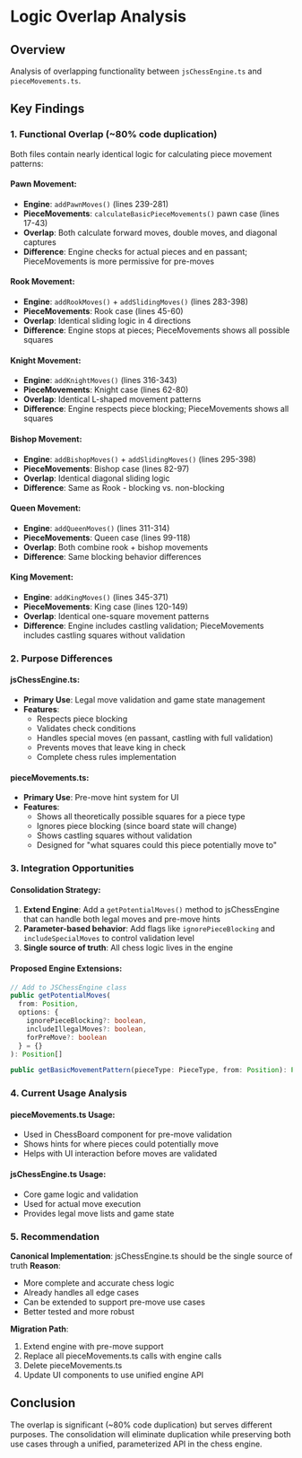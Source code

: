 # Logic Overlap Analysis

## Overview
Analysis of overlapping functionality between `jsChessEngine.ts` and `pieceMovements.ts`.

## Key Findings

### 1. Functional Overlap (~80% code duplication)

Both files contain nearly identical logic for calculating piece movement patterns:

#### Pawn Movement:
- **Engine**: `addPawnMoves()` (lines 239-281)
- **PieceMovements**: `calculateBasicPieceMovements()` pawn case (lines 17-43)
- **Overlap**: Both calculate forward moves, double moves, and diagonal captures
- **Difference**: Engine checks for actual pieces and en passant; PieceMovements is more permissive for pre-moves

#### Rook Movement:
- **Engine**: `addRookMoves()` + `addSlidingMoves()` (lines 283-398)
- **PieceMovements**: Rook case (lines 45-60)
- **Overlap**: Identical sliding logic in 4 directions
- **Difference**: Engine stops at pieces; PieceMovements shows all possible squares

#### Knight Movement:
- **Engine**: `addKnightMoves()` (lines 316-343)
- **PieceMovements**: Knight case (lines 62-80)
- **Overlap**: Identical L-shaped movement patterns
- **Difference**: Engine respects piece blocking; PieceMovements shows all squares

#### Bishop Movement:
- **Engine**: `addBishopMoves()` + `addSlidingMoves()` (lines 295-398)
- **PieceMovements**: Bishop case (lines 82-97)
- **Overlap**: Identical diagonal sliding logic
- **Difference**: Same as Rook - blocking vs. non-blocking

#### Queen Movement:
- **Engine**: `addQueenMoves()` (lines 311-314)
- **PieceMovements**: Queen case (lines 99-118)
- **Overlap**: Both combine rook + bishop movements
- **Difference**: Same blocking behavior differences

#### King Movement:
- **Engine**: `addKingMoves()` (lines 345-371)
- **PieceMovements**: King case (lines 120-149)
- **Overlap**: Identical one-square movement patterns
- **Difference**: Engine includes castling validation; PieceMovements includes castling squares without validation

### 2. Purpose Differences

#### jsChessEngine.ts:
- **Primary Use**: Legal move validation and game state management
- **Features**: 
  - Respects piece blocking
  - Validates check conditions
  - Handles special moves (en passant, castling with full validation)
  - Prevents moves that leave king in check
  - Complete chess rules implementation

#### pieceMovements.ts:
- **Primary Use**: Pre-move hint system for UI
- **Features**:
  - Shows all theoretically possible squares for a piece type
  - Ignores piece blocking (since board state will change)
  - Shows castling squares without validation
  - Designed for "what squares could this piece potentially move to"

### 3. Integration Opportunities

#### Consolidation Strategy:
1. **Extend Engine**: Add a `getPotentialMoves()` method to jsChessEngine that can handle both legal moves and pre-move hints
2. **Parameter-based behavior**: Add flags like `ignorePieceBlocking` and `includeSpecialMoves` to control validation level
3. **Single source of truth**: All chess logic lives in the engine

#### Proposed Engine Extensions:
```typescript
// Add to JSChessEngine class
public getPotentialMoves(
  from: Position, 
  options: {
    ignorePieceBlocking?: boolean,
    includeIllegalMoves?: boolean,
    forPreMove?: boolean
  } = {}
): Position[]

public getBasicMovementPattern(pieceType: PieceType, from: Position): Position[]
```

### 4. Current Usage Analysis

#### pieceMovements.ts Usage:
- Used in ChessBoard component for pre-move validation
- Shows hints for where pieces could potentially move
- Helps with UI interaction before moves are validated

#### jsChessEngine.ts Usage:
- Core game logic and validation
- Used for actual move execution
- Provides legal move lists and game state

### 5. Recommendation

**Canonical Implementation**: jsChessEngine.ts should be the single source of truth
**Reason**: 
- More complete and accurate chess logic
- Already handles all edge cases
- Can be extended to support pre-move use cases
- Better tested and more robust

**Migration Path**:
1. Extend engine with pre-move support
2. Replace all pieceMovements.ts calls with engine calls
3. Delete pieceMovements.ts
4. Update UI components to use unified engine API

## Conclusion

The overlap is significant (~80% code duplication) but serves different purposes. The consolidation will eliminate duplication while preserving both use cases through a unified, parameterized API in the chess engine.